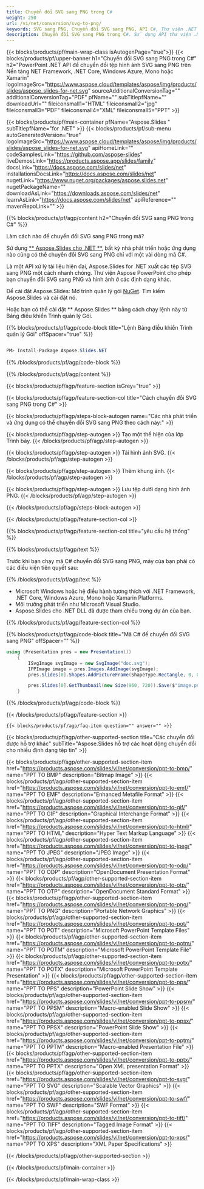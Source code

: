 ```yaml
---
title: Chuyển đổi SVG sang PNG trong C#
weight: 250
url: /vi/net/conversion/svg-to-png/ 
keywords: SVG sang PNG, Chuyển đổi SVG sang PNG, API C#, Thư viện .NET
description: Chuyển đổi SVG sang PNG trong C#. Sử dụng API thư viện .NET để chuyển đổi SVG sang tệp PNG.
---
```


{{< blocks/products/pf/main-wrap-class isAutogenPage="true">}}
{{< blocks/products/pf/upper-banner h1="Chuyển đổi SVG sang PNG trong C#" h2="PowerPoint .NET API để chuyển đổi tệp hình ảnh SVG sang PNG trên Nền tảng NET Framework, .NET Core, Windows Azure, Mono hoặc Xamarin" logoImageSrc="https://www.aspose.cloud/templates/aspose/img/products/slides/aspose_slides-for-net.svg" sourceAdditionalConversionTag="" additionalConversionTag="PDF" pfName="" subTitlepfName="" downloadUrl="" fileiconsmall1="HTML" fileiconsmall2="jpg" fileiconsmall3="PDF" fileiconsmall4="XML" fileiconsmall5="PPT" >}}

{{< blocks/products/pf/main-container pfName="Aspose.Slides " subTitlepfName="for .NET" >}}
{{< blocks/products/pf/sub-menu autoGeneratedVersion="true" logoImageSrc="https://www.aspose.cloud/templates/aspose/img/products/slides/aspose_slides-for-net.svg" apiHomeLink="" codeSamplesLink="https://github.com/aspose-slides" liveDemosLink="https://products.aspose.app/slides/family" docsLink="https://docs.aspose.com/slides/net" installationsDocsLink="https://docs.aspose.com/slides/net" nugetLink="https://www.nuget.org/packages/aspose.slides.net" nugetPackageName="" downloadAsLink="https://downloads.aspose.com/slides/net" learnAsLink="https://docs.aspose.com/slides/net" apiReference="" mavenRepoLink="" >}}


{{% blocks/products/pf/agp/content h2="Chuyển đổi SVG sang PNG trong C#" %}}

Làm cách nào để chuyển đổi SVG sang PNG trong mã?

Sử dụng [** Aspose.Slides cho .NET **](https://products.aspose.com/slides/vi/net/), bất kỳ nhà phát triển hoặc ứng dụng nào cũng có thể chuyển đổi SVG sang PNG chỉ với một vài dòng mã C#.

Là một API xử lý tài liệu hiện đại, Aspose.Slides for .NET xuất các tệp SVG sang PNG một cách nhanh chóng. Thư viện Aspose PowerPoint cho phép bạn chuyển đổi SVG sang PNG và hình ảnh ở các định dạng khác.

Để cài đặt Aspose.Slides: Mở trình quản lý gói [NuGet](https://www.nuget.org/packages/aspose.slides.net). Tìm kiếm Aspose.Slides và cài đặt nó.
 
Hoặc bạn có thể cài đặt ** Aspose.Slides ** bằng cách chạy lệnh này từ Bảng điều khiển Trình quản lý Gói.

{{% blocks/products/pf/agp/code-block title="Lệnh Bảng điều khiển Trình quản lý Gói" offSpacer="true" %}}

```cs

PM> Install-Package Aspose.Slides.NET

```

{{% /blocks/products/pf/agp/code-block %}}

{{% /blocks/products/pf/agp/content %}}

{{< blocks/products/pf/agp/feature-section isGrey="true" >}}


{{< blocks/products/pf/agp/feature-section-col title="Cách chuyển đổi SVG sang PNG trong C#" >}}

{{< blocks/products/pf/agp/steps-block-autogen name="Các nhà phát triển và ứng dụng có thể chuyển đổi SVG sang PNG theo cách này:" >}}

{{< blocks/products/pf/agp/step-autogen >}}
Tạo một thể hiện của lớp Trình bày.
{{< /blocks/products/pf/agp/step-autogen >}}

{{< blocks/products/pf/agp/step-autogen >}}
Tải hình ảnh SVG.
{{< /blocks/products/pf/agp/step-autogen >}}

{{< blocks/products/pf/agp/step-autogen >}}
Thêm khung ảnh.
{{< /blocks/products/pf/agp/step-autogen >}}

{{< blocks/products/pf/agp/step-autogen >}}
Lưu tệp dưới dạng hình ảnh PNG.
{{< /blocks/products/pf/agp/step-autogen >}}

{{< /blocks/products/pf/agp/steps-block-autogen >}}

{{< /blocks/products/pf/agp/feature-section-col >}}

{{% blocks/products/pf/agp/feature-section-col title="yêu cầu hệ thống" %}}

{{% blocks/products/pf/agp/text %}}

 Trước khi bạn chạy mã C# chuyển đổi SVG sang PNG, máy của bạn phải có các điều kiện tiên quyết sau:

{{% /blocks/products/pf/agp/text %}}

- Microsoft Windows hoặc hệ điều hành tương thích với .NET Framework, .NET Core, Windows Azure, Mono hoặc Xamarin Platforms.
- Môi trường phát triển như Microsoft Visual Studio.
- Aspose.Slides cho .NET DLL đã được tham chiếu trong dự án của bạn.

{{% /blocks/products/pf/agp/feature-section-col %}}

{{% blocks/products/pf/agp/code-block title="Mã C# để chuyển đổi SVG sang PNG" offSpacer="" %}}

```cs
using (Presentation pres = new Presentation())
    {
        ISvgImage svgImage = new SvgImage("doc.svg");
        IPPImage image = pres.Images.AddImage(svgImage);
        pres.Slides[0].Shapes.AddPictureFrame(ShapeType.Rectangle, 0, 0, 720, 540, image);

        pres.Slides[0].GetThumbnail(new Size(960, 720)).Save($"image.png", ImageFormat.Png);
    }
```

{{% /blocks/products/pf/agp/code-block %}}

{{< /blocks/products/pf/agp/feature-section >}}

    {{< blocks/products/pf/agp/faq-item question="" answer="" >}}
 

<!-- aboutfile Starts -->

<!-- aboutfile Ends -->
    
{{< blocks/products/pf/agp/other-supported-section title="Các chuyển đổi được hỗ trợ khác" subTitle="Aspose.Slides hỗ trợ các hoạt động chuyển đổi cho nhiều định dạng tệp tin" >}}

{{< blocks/products/pf/agp/other-supported-section-item href="https://products.aspose.com/slides/vi/net/conversion/ppt-to-bmp/" name="PPT TO BMP" description="Bitmap Image" >}}
{{< blocks/products/pf/agp/other-supported-section-item href="https://products.aspose.com/slides/vi/net/conversion/ppt-to-emf/" name="PPT TO EMF" description="Enhanced Metafile Format" >}}
{{< blocks/products/pf/agp/other-supported-section-item href="https://products.aspose.com/slides/vi/net/conversion/ppt-to-gif/" name="PPT TO GIF" description="Graphical Interchange Format" >}}
{{< blocks/products/pf/agp/other-supported-section-item href="https://products.aspose.com/slides/vi/net/conversion/ppt-to-html/" name="PPT TO HTML" description="Hyper Text Markup Language" >}}
{{< blocks/products/pf/agp/other-supported-section-item href="https://products.aspose.com/slides/vi/net/conversion/ppt-to-jpeg/" name="PPT TO JPEG" description="JPEG Image" >}}
{{< blocks/products/pf/agp/other-supported-section-item href="https://products.aspose.com/slides/vi/net/conversion/ppt-to-odp/" name="PPT TO ODP" description="OpenDocument Presentation Format" >}}
{{< blocks/products/pf/agp/other-supported-section-item href="https://products.aspose.com/slides/vi/net/conversion/ppt-to-otp/" name="PPT TO OTP" description="OpenDocument Standard Format" >}}
{{< blocks/products/pf/agp/other-supported-section-item href="https://products.aspose.com/slides/vi/net/conversion/ppt-to-png/" name="PPT TO PNG" description="Portable Network Graphics" >}}
{{< blocks/products/pf/agp/other-supported-section-item href="https://products.aspose.com/slides/vi/net/conversion/ppt-to-pot/" name="PPT TO POT" description="Microsoft PowerPoint Template Files" >}}
{{< blocks/products/pf/agp/other-supported-section-item href="https://products.aspose.com/slides/vi/net/conversion/ppt-to-potm/" name="PPT TO POTM" description="Microsoft PowerPoint Template File" >}}
{{< blocks/products/pf/agp/other-supported-section-item href="https://products.aspose.com/slides/vi/net/conversion/ppt-to-potx/" name="PPT TO POTX" description="Microsoft PowerPoint Template Presentation" >}}
{{< blocks/products/pf/agp/other-supported-section-item href="https://products.aspose.com/slides/vi/net/conversion/ppt-to-pps/" name="PPT TO PPS" description="PowerPoint Slide Show" >}}
{{< blocks/products/pf/agp/other-supported-section-item href="https://products.aspose.com/slides/vi/net/conversion/ppt-to-ppsm/" name="PPT TO PPSM" description="Macro-enabled Slide Show" >}}
{{< blocks/products/pf/agp/other-supported-section-item href="https://products.aspose.com/slides/vi/net/conversion/ppt-to-ppsx/" name="PPT TO PPSX" description="PowerPoint Slide Show" >}}
{{< blocks/products/pf/agp/other-supported-section-item href="https://products.aspose.com/slides/vi/net/conversion/ppt-to-pptm/" name="PPT TO PPTM" description="Macro-enabled Presentation File" >}}
{{< blocks/products/pf/agp/other-supported-section-item href="https://products.aspose.com/slides/vi/net/conversion/ppt-to-pptx/" name="PPT TO PPTX" description="Open XML presentation Format" >}}
{{< blocks/products/pf/agp/other-supported-section-item href="https://products.aspose.com/slides/vi/net/conversion/ppt-to-svg/" name="PPT TO SVG" description="Scalable Vector Graphics" >}}
{{< blocks/products/pf/agp/other-supported-section-item href="https://products.aspose.com/slides/vi/net/conversion/ppt-to-swf/" name="PPT TO SWF" description="SWF Format" >}}
{{< blocks/products/pf/agp/other-supported-section-item href="https://products.aspose.com/slides/vi/net/conversion/ppt-to-tiff/" name="PPT TO TIFF" description="Tagged Image Format" >}}
{{< blocks/products/pf/agp/other-supported-section-item href="https://products.aspose.com/slides/vi/net/conversion/ppt-to-xps/" name="PPT TO XPS" description="XML Paper Specifications" >}}

{{< /blocks/products/pf/agp/other-supported-section >}}

{{< /blocks/products/pf/main-container >}}
    
{{< /blocks/products/pf/main-wrap-class >}}